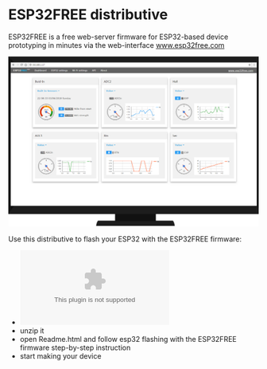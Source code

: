 # ESP32FREE distributive

ESP32FREE is a free web-server firmware for ESP32-based device prototyping in minutes via the web-interface 
www.esp32free.com

![alt text](https://github.com/omreps/esp32free/blob/master/Readme_files/Screenshot_Home2.png)

Use this distributive to flash your ESP32 with the ESP32FREE firmware:
- ![download zip](https://github.com/omreps/esp32free/archive/master.zip)
- unzip it
- open Readme.html and follow esp32 flashing with the ESP32FREE firmware step-by-step instruction
- start making your device
